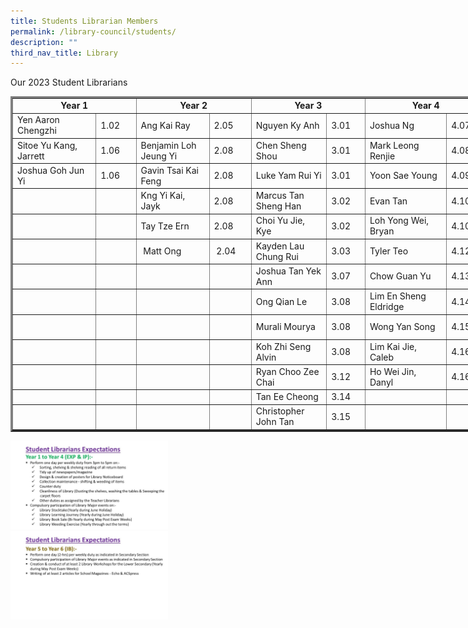 ```yaml
---
title: Students Librarian Members
permalink: /library-council/students/
description: ""
third_nav_title: Library
---
```

<p>Our 2023 Student Librarians&nbsp;</p>
<table border="3" style="width: 1153px;">
<tbody>
<tr>
<td colspan="2" style="width: 178px; text-align: center;"><strong>Year 1</strong></td>
<td colspan="2" style="width: 162.641px; text-align: center;"><strong>Year 2</strong></td>
<td colspan="2" style="width: 158.359px; text-align: center;"><strong>Year 3</strong></td>
<td colspan="2" style="width: 176px; text-align: center;"><strong>Year 4</strong></td>
<td colspan="2" style="width: 168px; text-align: center;"><strong>Year 5</strong></td>
<td colspan="2" style="width: 181px; text-align: center;"><strong>Year 6</strong></td>
</tr>
<tr>
<td style="width: 126px;">Yen Aaron Chengzhi</td>
<td style="width: 52px;">1.02</td>
<td style="width: 108px;">Ang Kai Ray</td>
<td style="width: 54.6406px;">2.05</td>
<td style="width: 109.359px;">Nguyen Ky Anh</td>
<td style="width: 49px;">3.01</td>
<td style="width: 124px;">Joshua Ng</td>
<td style="width: 52px;">4.07</td>
<td style="width: 123px;">Joel Aidan Low Yi</td>
<td style="width: 45px;">5.04</td>
<td style="width: 122px;">Chao Fan En, Nicholas</td>
<td style="width: 59px;">6.09</td>
</tr>
<tr>
<td style="width: 126px;">Sitoe Yu Kang, Jarrett</td>
<td style="width: 52px;">1.06</td>
<td style="width: 108px;">Benjamin Loh Jeung Yi</td>
<td style="width: 54.6406px;">2.08</td>
<td style="width: 109.359px;">Chen Sheng Shou</td>
<td style="width: 49px;">3.01</td>
<td style="width: 124px;">Mark Leong Renjie</td>
<td style="width: 52px;">4.08</td>
<td style="width: 123px;">Iden Ng Ee Hin</td>
<td style="width: 45px;">5.07</td>
<td style="width: 122px;">Low Zhen Jie Caleb</td>
<td style="width: 59px;">6.14</td>
</tr>
<tr>
<td style="width: 126px;">Joshua Goh Jun Yi</td>
<td style="width: 52px;">1.06</td>
<td style="width: 108px;">Gavin Tsai Kai Feng</td>
<td style="width: 54.6406px;">2.08</td>
<td style="width: 109.359px;">Luke Yam Rui Yi</td>
<td style="width: 49px;">3.01</td>
<td style="width: 124px;">Yoon Sae Young</td>
<td style="width: 52px;">4.09</td>
<td style="width: 123px;">Zachary Yap Shi Yi</td>
<td style="width: 45px;">5.07</td>
<td style="width: 122px;">&nbsp;</td>
<td style="width: 59px;">&nbsp;</td>
</tr>
<tr>
<td style="width: 126px;">&nbsp;</td>
<td style="width: 52px;">&nbsp;</td>
<td style="width: 108px;">Kng Yi Kai, Jayk</td>
<td style="width: 54.6406px;">2.08</td>
<td style="width: 109.359px;">Marcus Tan Sheng Han</td>
<td style="width: 49px;">3.02</td>
<td style="width: 124px;">Evan Tan</td>
<td style="width: 52px;">4.10</td>
<td style="width: 123px;">Ng Ren Hui</td>
<td style="width: 45px;">5.03</td>
<td style="width: 122px;">&nbsp;</td>
<td style="width: 59px;">&nbsp;</td>
</tr>
<tr>
<td style="width: 126px;">&nbsp;</td>
<td style="width: 52px;">&nbsp;</td>
<td style="width: 108px;">Tay Tze Ern</td>
<td style="width: 54.6406px;">2.08</td>
<td style="width: 109.359px;">Choi Yu Jie, Kye</td>
<td style="width: 49px;">3.02</td>
<td style="width: 124px;">Loh Yong Wei, Bryan</td>
<td style="width: 52px;">4.10</td>
<td style="width: 123px;">Ng Wei Jie</td>
<td style="width: 45px;">5.09</td>
<td style="width: 122px;">&nbsp;</td>
<td style="width: 59px;">&nbsp;</td>
</tr>
<tr>
<td style="width: 126px;">&nbsp;</td>
<td style="width: 52px;">&nbsp;</td>
<td style="width: 108px;">&nbsp;Matt Ong</td>
<td style="width: 54.6406px;">&nbsp;2.04</td>
<td style="width: 109.359px;">Kayden Lau Chung Rui</td>
<td style="width: 49px;">3.03</td>
<td style="width: 124px;">Tyler Teo</td>
<td style="width: 52px;">4.12</td>
<td style="width: 123px;">Lee En Yi, Daniel</td>
<td style="width: 45px;">5.11</td>
<td style="width: 122px;">&nbsp;</td>
<td style="width: 59px;">&nbsp;</td>
</tr>
<tr>
<td style="width: 126px;">&nbsp;</td>
<td style="width: 52px;">&nbsp;</td>
<td style="width: 108px;">&nbsp;</td>
<td style="width: 54.6406px;">&nbsp;</td>
<td style="width: 109.359px;">Joshua Tan Yek Ann</td>
<td style="width: 49px;">3.07</td>
<td style="width: 124px;">Chow Guan Yu</td>
<td style="width: 52px;">4.13</td>
<td style="width: 123px;">Ian Lam Tuck Shin</td>
<td style="width: 45px;">5.12</td>
<td style="width: 122px;">&nbsp;</td>
<td style="width: 59px;">&nbsp;</td>
</tr>
<tr>
<td style="width: 126px;">&nbsp;</td>
<td style="width: 52px;">&nbsp;</td>
<td style="width: 108px;">&nbsp;</td>
<td style="width: 54.6406px;">&nbsp;</td>
<td style="width: 109.359px;">Ong Qian Le</td>
<td style="width: 49px;">3.08</td>
<td style="width: 124px;">Lim En Sheng Eldridge</td>
<td style="width: 52px;">4.14</td>
<td style="width: 123px;">Lim Dao Kai</td>
<td style="width: 45px;">5.09</td>
<td style="width: 122px;">&nbsp;</td>
<td style="width: 59px;">&nbsp;</td>
</tr>
<tr>
<td style="width: 126px;">&nbsp;</td>
<td style="width: 52px;">&nbsp;</td>
<td style="width: 108px;">&nbsp;</td>
<td style="width: 54.6406px;">&nbsp;</td>
<td style="width: 109.359px;">Murali Mourya</td>
<td style="width: 49px;">3.08</td>
<td style="width: 124px;">Wong Yan Song</td>
<td style="width: 52px;">4.15</td>
<td style="width: 123px;">Wayne Choo Zee Chen</td>
<td style="width: 45px;">5.06</td>
<td style="width: 122px;">&nbsp;</td>
<td style="width: 59px;">&nbsp;</td>
</tr>
<tr>
<td style="width: 126px;">&nbsp;</td>
<td style="width: 52px;">&nbsp;</td>
<td style="width: 108px;">&nbsp;</td>
<td style="width: 54.6406px;">&nbsp;</td>
<td style="width: 109.359px;">Koh Zhi Seng Alvin</td>
<td style="width: 49px;">3.08</td>
<td style="width: 124px;">Lim Kai Jie, Caleb</td>
<td style="width: 52px;">4.16</td>
<td style="width: 123px;">Jonavon Yeo Shen Yi</td>
<td style="width: 45px;">5.18</td>
<td style="width: 122px;">&nbsp;</td>
<td style="width: 59px;">&nbsp;</td>
</tr>
<tr>
<td style="width: 126px;">&nbsp;</td>
<td style="width: 52px;">&nbsp;</td>
<td style="width: 108px;">&nbsp;</td>
<td style="width: 54.6406px;">&nbsp;</td>
<td style="width: 109.359px;">Ryan Choo Zee Chai</td>
<td style="width: 49px;">3.12</td>
<td style="width: 124px;">Ho Wei Jin, Danyl</td>
<td style="width: 52px;">4.16</td>
<td style="width: 123px;">Timothy Lagman</td>
<td style="width: 45px;">5.18</td>
<td style="width: 122px;">&nbsp;</td>
<td style="width: 59px;">&nbsp;</td>
</tr>
<tr>
<td style="width: 126px;">&nbsp;</td>
<td style="width: 52px;">&nbsp;</td>
<td style="width: 108px;">&nbsp;</td>
<td style="width: 54.6406px;">&nbsp;</td>
<td style="width: 109.359px;">Tan Ee Cheong</td>
<td style="width: 49px;">3.14</td>
<td style="width: 124px;">&nbsp;</td>
<td style="width: 52px;">&nbsp;</td>
<td style="width: 123px;">&nbsp;</td>
<td style="width: 45px;">&nbsp;</td>
<td style="width: 122px;">&nbsp;</td>
<td style="width: 59px;">&nbsp;</td>
</tr>
<tr>
<td style="width: 126px;">&nbsp;</td>
<td style="width: 52px;">&nbsp;</td>
<td style="width: 108px;">&nbsp;</td>
<td style="width: 54.6406px;">&nbsp;</td>
<td style="width: 109.359px;">Christopher John Tan</td>
<td style="width: 49px;">3.15</td>
<td style="width: 124px;">&nbsp;</td>
<td style="width: 52px;">&nbsp;</td>
<td style="width: 123px;">&nbsp;</td>
<td style="width: 45px;">&nbsp;</td>
<td style="width: 122px;">&nbsp;</td>
<td style="width: 59px;">&nbsp;</td>
</tr>
</tbody>
</table>
<p><img src="/images/Slide6-1024x576.jpg" style="width: 50%;"> <img src="/images/Slide7-1024x576.jpg" style="width: 50%;"></p>